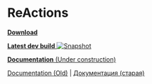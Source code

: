 # ReActions


[**Download**](https://dev.bukkit.org/bukkit-plugins/reactions/)

[**Latest dev build** ![Snapshot](https://circleci.com/gh/Redolith/ReActions.svg?style=shield&circle-token=2bb628276a494b5ac51ec0a0ae4deda896b6f3e3)](https://circleci.com/gh/Redolith/ReActions)
 
[**Documentation** (Under construction)](https://github.com/Redolith/ReActions/wiki)

[Documentation (Old)](http://reactions.fromgate.me) | [Документация (старая)](http://reactions.fromgate.ru)